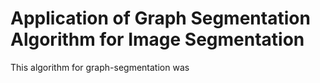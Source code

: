 # Application of Graph Segmentation Algorithm for Image Segmentation

This algorithm for graph-segmentation was